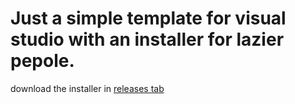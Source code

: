 # Just a simple template for visual studio with an installer for lazier pepole.

download the installer in [releases tab](https://github.com/Svvayyz/css-template/releases)
